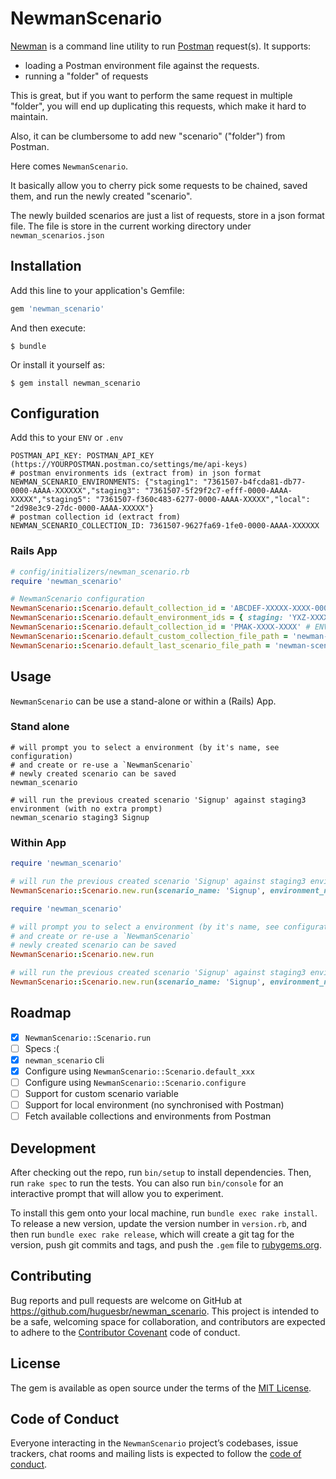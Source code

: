 # NewmanScenario

[Newman](https://github.com/postmanlabs/newman) is a command line utility to run [Postman](https://www.postman.com) request(s).
It supports:
- loading a Postman environment file against the requests.
- running a "folder" of requests

This is great, but if you want to perform the same request in multiple "folder", you
will end up duplicating this requests, which make it hard to maintain.

Also, it can be clumbersome to add new "scenario" ("folder") from Postman.

Here comes `NewmanScenario`.

It basically allow you to cherry pick some requests to be chained, saved them, and run
the newly created "scenario".

The newly builded scenarios are just a list of requests, store in a json format file.
The file is store in the current working directory under `newman_scenarios.json`


## Installation

Add this line to your application's Gemfile:

```ruby
gem 'newman_scenario'
```

And then execute:

    $ bundle

Or install it yourself as:

    $ gem install newman_scenario

## Configuration

Add this to your `ENV` or `.env`

```
POSTMAN_API_KEY: POSTMAN_API_KEY (https://YOURPOSTMAN.postman.co/settings/me/api-keys)
# postman environments ids (extract from) in json format
NEWMAN_SCENARIO_ENVIRONMENTS: {"staging1": "7361507-b4fcda81-db77-0000-AAAA-XXXXXX","staging3": "7361507-5f29f2c7-efff-0000-AAAA-XXXXX","staging5": "7361507-f360c483-6277-0000-AAAA-XXXXX","local": "2d98e3c9-27dc-0000-AAAA-XXXXX"}
# postman collection id (extract from)
NEWMAN_SCENARIO_COLLECTION_ID: 7361507-9627fa69-1fe0-0000-AAAA-XXXXXX
```

### Rails App

```ruby
# config/initializers/newman_scenario.rb
require 'newman_scenario'

# NewmanScenario configuration
NewmanScenario::Scenario.default_collection_id = 'ABCDEF-XXXXX-XXXX-0000-AAAA-XXXXXX' # ENV['NEWMAN_SCENARIO_COLLECTION_ID']
NewmanScenario::Scenario.default_environment_ids = { staging: 'YXZ-XXXXX-XXXX-0000-AAAA-XXXXXX', production: ''ABC-XXXXX-XXXX-0000-AAAA-XXXXXX''} # ENV['NEWMAN_SCENARIO_ENVIRONMENTS'] (json format)
NewmanScenario::Scenario.default_collection_id = 'PMAK-XXXX-XXXX' # ENV['POSTMAN_API_KEY']
NewmanScenario::Scenario.default_custom_collection_file_path = 'newman-scenarios.json' # ENV['NEWMAN_SCENARIO_CUSTOM_COLLECTION_FILE_PATH'], default: `newman_scenarios.json`
NewmanScenario::Scenario.default_last_scenario_file_path = 'newman-scenarios.json' # ENV['NEWMAN_SCENARIO_LAST_SCENARIO_FILE_PATH'], default: `last_newman_scenario.json`
```

## Usage

`NewmanScenario` can be use a stand-alone or within a (Rails) App.

### Stand alone

```
# will prompt you to select a environment (by it's name, see configuration)
# and create or re-use a `NewmanScenario`
# newly created scenario can be saved
newman_scenario

# will run the previous created scenario 'Signup' against staging3 environment (with no extra prompt)
newman_scenario staging3 Signup
```

### Within App

```ruby
require 'newman_scenario'

# will run the previous created scenario 'Signup' against staging3 environment (with no extra prompt)
NewmanScenario::Scenario.new.run(scenario_name: 'Signup', environment_name: 'staging3', no_prompt: true)
```

```ruby
require 'newman_scenario'

# will prompt you to select a environment (by it's name, see configuration)
# and create or re-use a `NewmanScenario`
# newly created scenario can be saved
NewmanScenario::Scenario.new.run

# will run the previous created scenario 'Signup' against staging3 environment (with no extra prompt)
NewmanScenario::Scenario.new.run(scenario_name: 'Signup', environment_name: 'staging3', no_prompt: true)
```

## Roadmap

- [x] `NewmanScenario::Scenario.run`
- [ ] Specs :(
- [x] `newman_scenario` cli
- [x] Configure using `NewmanScenario::Scenario.default_xxx`
- [ ] Configure using `NewmanScenario::Scenario.configure`
- [ ] Support for custom scenario variable
- [ ] Support for local environment (no synchronised with Postman)
- [ ] Fetch available collections and environments from Postman

## Development

After checking out the repo, run `bin/setup` to install dependencies. Then, run `rake spec` to run the tests. You can also run `bin/console` for an interactive prompt that will allow you to experiment.

To install this gem onto your local machine, run `bundle exec rake install`. To release a new version, update the version number in `version.rb`, and then run `bundle exec rake release`, which will create a git tag for the version, push git commits and tags, and push the `.gem` file to [rubygems.org](https://rubygems.org).

## Contributing

Bug reports and pull requests are welcome on GitHub at https://github.com/huguesbr/newman_scenario. This project is intended to be a safe, welcoming space for collaboration, and contributors are expected to adhere to the [Contributor Covenant](http://contributor-covenant.org) code of conduct.

## License

The gem is available as open source under the terms of the [MIT License](https://opensource.org/licenses/MIT).

## Code of Conduct

Everyone interacting in the `NewmanScenario` project’s codebases, issue trackers, chat rooms and mailing lists is expected to follow the [code of conduct](https://github.com/huguesbr/newman_scenario/blob/master/CODE_OF_CONDUCT.md).
